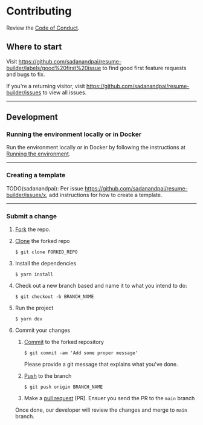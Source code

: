 # Contributing

Review the [Code of Conduct](CODE_OF_CONDUCT.md).

## Where to start
Visit https://github.com/sadanandpai/resume-builder/labels/good%20first%20issue to find good first feature requests and bugs to fix.

If you're a returning visitor, visit https://github.com/sadanandpai/resume-builder/issues to view all issues.

--- 

## Development

### Running the environment locally or in Docker

Run the environment locally or in Docker by following the instructions at [Running the environment](RUN_ENVIRONMENT.MD).

---

### Creating a template

TODO(sadanandpai): Per issue https://github.com/sadanandpai/resume-builder/issues/x, add instructions for how to create a template.

---

### Submit a change

1. [Fork](https://docs.github.com/en/get-started/quickstart/fork-a-repo) the repo.
1. [Clone](https://docs.github.com/en/get-started/quickstart/fork-a-repo) the forked repo
    ```
    $ git clone FORKED_REPO
    ```
1. Install the dependencies
    ```
    $ yarn install
    ```
1. Check out a new branch based and name it to what you intend to do:
    ```
    $ git checkout -b BRANCH_NAME
    ```
1. Run the project
    ```
    $ yarn dev
    ```
1. Commit your changes

    1. [Commit](https://github.com/git-guides/git-commit) to the forked repository
        ```
        $ git commit -am 'Add some proper message'
        ```

        Please provide a git message that explains what you've done.

    1.  [Push](https://github.com/git-guides/git-push) to the branch
        ```
        $ git push origin BRANCH_NAME
        ```
    1. Make a [pull request](https://github.com/git-guides/git-pull) (PR). Ensuer you send the PR to the <code>main</code> branch

    Once done, our developer will review the changes and merge to <code>main</code> branch.
